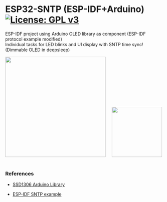 # ESP32-SNTP (ESP-IDF+Arduino) [![License: GPL v3](https://img.shields.io/badge/License-GPLv3-blue.svg)](https://www.gnu.org/licenses/gpl-3.0)

ESP-IDF project using Arduino OLED library as component (ESP-IDF protocol example modified) <br>
Individual tasks for LED blinks and UI display with SNTP time sync! (Dimmable OLED in deepsleep)<br>

<img src="picture/SNTP_OLED_0309.gif" width="320"/> &nbsp;&nbsp;&nbsp; <img src="picture/OledDim.gif" width="160"/> <br> <br>

### References
  - [SSD1306 Arduino Library](https://platformio.org/lib/show/562/ESP8266_SSD1306 )<br>
  
  - [ESP-IDF SNTP example](https://github.com/espressif/esp-idf/tree/master/examples/protocols/sntp)<br>
